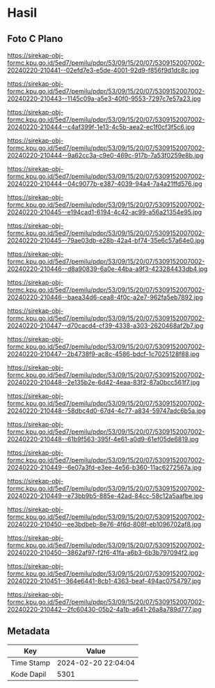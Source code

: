 # Hasil

## Foto C Plano

https://sirekap-obj-formc.kpu.go.id/5ed7/pemilu/pdpr/53/09/15/20/07/5309152007002-20240220-210441--02efd7e3-e5de-4001-92d9-f856f9d1dc8c.jpg

https://sirekap-obj-formc.kpu.go.id/5ed7/pemilu/pdpr/53/09/15/20/07/5309152007002-20240220-210443--1145c09a-a5e3-40f0-9553-7297c7e57a23.jpg

https://sirekap-obj-formc.kpu.go.id/5ed7/pemilu/pdpr/53/09/15/20/07/5309152007002-20240220-210444--c4af399f-1e13-4c5b-aea2-ec1f0cf3f5c6.jpg

https://sirekap-obj-formc.kpu.go.id/5ed7/pemilu/pdpr/53/09/15/20/07/5309152007002-20240220-210444--9a62cc3a-c9e0-469c-917b-7a53f0259e8b.jpg

https://sirekap-obj-formc.kpu.go.id/5ed7/pemilu/pdpr/53/09/15/20/07/5309152007002-20240220-210444--04c9077b-e387-4039-94a4-7a4a21ffd576.jpg

https://sirekap-obj-formc.kpu.go.id/5ed7/pemilu/pdpr/53/09/15/20/07/5309152007002-20240220-210445--e194cad1-6194-4c42-ac99-a56a21354e95.jpg

https://sirekap-obj-formc.kpu.go.id/5ed7/pemilu/pdpr/53/09/15/20/07/5309152007002-20240220-210445--79ae03db-e28b-42a4-bf74-35e6c57a64e0.jpg

https://sirekap-obj-formc.kpu.go.id/5ed7/pemilu/pdpr/53/09/15/20/07/5309152007002-20240220-210446--d8a90839-6a0e-44ba-a9f3-423284433db4.jpg

https://sirekap-obj-formc.kpu.go.id/5ed7/pemilu/pdpr/53/09/15/20/07/5309152007002-20240220-210446--baea34d6-cea8-4f0c-a2e7-962fa5eb7892.jpg

https://sirekap-obj-formc.kpu.go.id/5ed7/pemilu/pdpr/53/09/15/20/07/5309152007002-20240220-210447--d70cacd4-cf39-4338-a303-2620468af2b7.jpg

https://sirekap-obj-formc.kpu.go.id/5ed7/pemilu/pdpr/53/09/15/20/07/5309152007002-20240220-210447--2b4738f9-ac8c-4586-bdcf-1c7025128f88.jpg

https://sirekap-obj-formc.kpu.go.id/5ed7/pemilu/pdpr/53/09/15/20/07/5309152007002-20240220-210448--2e135b2e-6d42-4eaa-83f2-87a0bcc561f7.jpg

https://sirekap-obj-formc.kpu.go.id/5ed7/pemilu/pdpr/53/09/15/20/07/5309152007002-20240220-210448--58dbc4d0-67d4-4c77-a834-59747adc6b5a.jpg

https://sirekap-obj-formc.kpu.go.id/5ed7/pemilu/pdpr/53/09/15/20/07/5309152007002-20240220-210448--61b9f563-395f-4e61-a0d9-61ef05de6819.jpg

https://sirekap-obj-formc.kpu.go.id/5ed7/pemilu/pdpr/53/09/15/20/07/5309152007002-20240220-210449--6e07a3fd-e3ee-4e56-b360-11ac6272567a.jpg

https://sirekap-obj-formc.kpu.go.id/5ed7/pemilu/pdpr/53/09/15/20/07/5309152007002-20240220-210449--e73bb9b5-885e-42ad-84cc-58c12a5aafbe.jpg

https://sirekap-obj-formc.kpu.go.id/5ed7/pemilu/pdpr/53/09/15/20/07/5309152007002-20240220-210450--ee3bdbeb-8e76-4f6d-808f-eb1096702af8.jpg

https://sirekap-obj-formc.kpu.go.id/5ed7/pemilu/pdpr/53/09/15/20/07/5309152007002-20240220-210450--3862af97-f2f6-41fa-a6b3-6b3b797094f2.jpg

https://sirekap-obj-formc.kpu.go.id/5ed7/pemilu/pdpr/53/09/15/20/07/5309152007002-20240220-210451--364e6441-8cb1-4363-beaf-494ac0754797.jpg

https://sirekap-obj-formc.kpu.go.id/5ed7/pemilu/pdpr/53/09/15/20/07/5309152007002-20240220-210442--2fc60430-05b2-4a1b-a641-26a8a789d777.jpg


## Metadata

| Key        | Value               |
| ---------- | ------------------- |
| Time Stamp | 2024-02-20 22:04:04 |
| Kode Dapil | 5301                |




